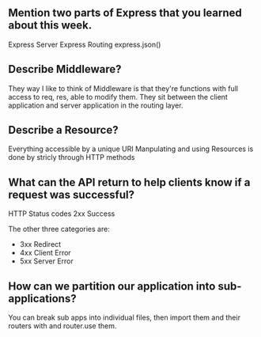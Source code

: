## Mention two parts of Express that you learned about this week.

Express Server
Express Routing
express.json()

## Describe Middleware?

They way I like to think of Middleware is that they're functions with full access to req, res, able to modify them.
They sit between the client application and server application in the routing layer.

## Describe a Resource?

Everything accessible by a unique URI
Manpulating and using Resources is done by stricly through HTTP methods

## What can the API return to help clients know if a request was successful?

HTTP Status codes
2xx Success

The other three categories are:
- 3xx Redirect
- 4xx Client Error
- 5xx Server Error

## How can we partition our application into sub-applications?

You can break sub apps into individual files, then import them and their routers with and router.use them.